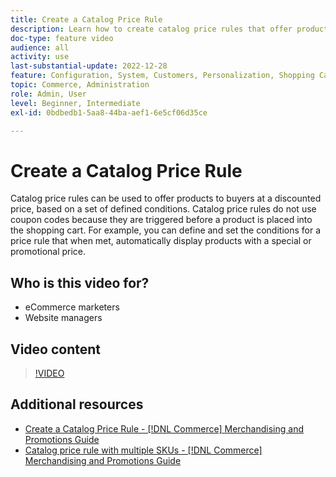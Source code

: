 ```yaml
---
title: Create a Catalog Price Rule
description: Learn how to create catalog price rules that offer products to buyers at a discounted price based on a set of defined conditions.
doc-type: feature video
audience: all
activity: use
last-substantial-update: 2022-12-28
feature: Configuration, System, Customers, Personalization, Shopping Cart, Price Rules
topic: Commerce, Administration
role: Admin, User
level: Beginner, Intermediate
exl-id: 0bdbedb1-5aa8-44ba-aef1-6e5cf06d35ce

---
```

# Create a Catalog Price Rule

Catalog price rules can be used to offer products to buyers at a discounted price, based on a set of defined conditions. Catalog price rules do not use coupon codes because they are triggered before a product is placed into the shopping cart. For example, you can define and set the conditions for a price rule that when met, automatically display products with a special or promotional price. 

## Who is this video for?

- eCommerce marketers
- Website managers

## Video content

>[!VIDEO](https://video.tv.adobe.com/v/343834?quality=12&learn=on)

## Additional resources

- [Create a Catalog Price Rule - [!DNL Commerce] Merchandising and Promotions Guide](https://experienceleague.adobe.com/docs/commerce-admin/marketing/promotions/catalog-rules/price-rules-catalog-create.html)
- [Catalog price rule with multiple SKUs - [!DNL Commerce] Merchandising and Promotions Guide](https://experienceleague.adobe.com/docs/commerce-admin/marketing/promotions/catalog-rules/price-rule-multiple-sku.html)
